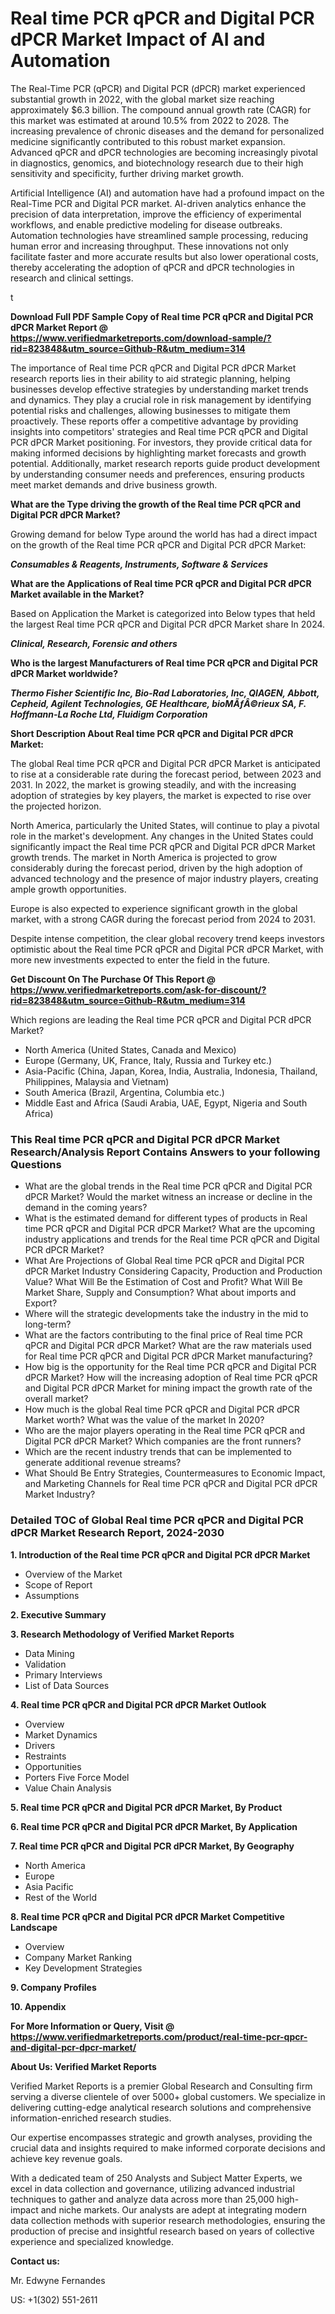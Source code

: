 <meta name="title" content="Global  Real time PCR qPCR and Digital PCR dPCR Market Impact of AI and Automation"><meta name="description" content="  The Real-Time PCR (qPCR) and Digital PCR (dPCR) market experienced substantial growth in 2022, with the global market size reaching approximately $6.3 billion. The c"><meta name="title" content=" Real time PCR qPCR and Digital PCR dPCR Market Size, Share, Scope, Trends, Growth, Opportunities, Analysis, Forecast"> <h1>Real time PCR qPCR and Digital PCR dPCR Market Impact of AI and Automation</h1> <p>The Real-Time PCR (qPCR) and Digital PCR (dPCR) market experienced substantial growth in 2022, with the global market size reaching approximately $6.3 billion. The compound annual growth rate (CAGR) for this market was estimated at around 10.5% from 2022 to 2028. The increasing prevalence of chronic diseases and the demand for personalized medicine significantly contributed to this robust market expansion. Advanced qPCR and dPCR technologies are becoming increasingly pivotal in diagnostics, genomics, and biotechnology research due to their high sensitivity and specificity, further driving market growth.</p> <p>Artificial Intelligence (AI) and automation have had a profound impact on the Real-Time PCR and Digital PCR market. AI-driven analytics enhance the precision of data interpretation, improve the efficiency of experimental workflows, and enable predictive modeling for disease outbreaks. Automation technologies have streamlined sample processing, reducing human error and increasing throughput. These innovations not only facilitate faster and more accurate results but also lower operational costs, thereby accelerating the adoption of qPCR and dPCR technologies in research and clinical settings.</p> t</p><p id="" class=""><strong>Download Full PDF Sample Copy of Real time PCR qPCR and Digital PCR dPCR Market Report @ <a href="https://www.verifiedmarketreports.com/download-sample/?rid=823848&utm_source=Github-R&utm_medium=314" target="_blank">https://www.verifiedmarketreports.com/download-sample/?rid=823848&utm_source=Github-R&utm_medium=314</a></strong></p><p>The importance of&nbsp;Real time PCR qPCR and Digital PCR dPCR Market research reports lies in their ability to aid strategic planning, helping businesses develop effective strategies by understanding market trends and dynamics. They play a crucial role in risk management by identifying potential risks and challenges, allowing businesses to mitigate them proactively. These reports offer a competitive advantage by providing insights into competitors' strategies and Real time PCR qPCR and Digital PCR dPCR Market positioning. For investors, they provide critical data for making informed decisions by highlighting market forecasts and growth potential. Additionally, market research reports guide product development by understanding consumer needs and preferences, ensuring products meet market demands and drive business growth.</p><p><strong>What are the&nbsp;Type driving the growth of the Real time PCR qPCR and Digital PCR dPCR Market?</strong></p><p id="" class="">Growing demand for below Type around the world has had a direct impact on the growth of the Real time PCR qPCR and Digital PCR dPCR Market:</p><em><strong>Consumables & Reagents, Instruments, Software & Services</strong></em></p><strong>What are the&nbsp;Applications&nbsp;of Real time PCR qPCR and Digital PCR dPCR Market available in the Market?</strong></p><p id="" class="">Based on Application the Market is categorized into Below types that held the largest Real time PCR qPCR and Digital PCR dPCR Market share In 2024.</p><em><strong>Clinical, Research, Forensic and others</strong></em></p><strong>Who is the largest Manufacturers of Real time PCR qPCR and Digital PCR dPCR Market worldwide?</strong></p><p><em><strong>Thermo Fisher Scientific Inc, Bio-Rad Laboratories, Inc, QIAGEN, Abbott, Cepheid, Agilent Technologies, GE Healthcare, bioMÃƒÂ©rieux SA, F. Hoffmann-La Roche Ltd, Fluidigm Corporation</strong></em></p><p id="" class=""><strong>Short Description About Real time PCR qPCR and Digital PCR dPCR Market:</strong></p><p>The global Real time PCR qPCR and Digital PCR dPCR Market is anticipated to rise at a considerable rate during the forecast period, between 2023 and 2031. In 2022, the market is growing steadily, and with the increasing adoption of strategies by key players, the market is expected to rise over the projected horizon.</p><p>North America, particularly the United States, will continue to play a pivotal role in the market's development. Any changes in the United States could significantly impact the Real time PCR qPCR and Digital PCR dPCR Market growth trends. The market in North America is projected to grow considerably during the forecast period, driven by the high adoption of advanced technology and the presence of major industry players, creating ample growth opportunities.</p><p>Europe is also expected to experience significant growth in the global market, with a strong CAGR during the forecast period from 2024 to 2031.</p><p>Despite intense competition, the clear global recovery trend keeps investors optimistic about the Real time PCR qPCR and Digital PCR dPCR Market, with more new investments expected to enter the field in the future.</p><p id="" class=""><strong>Get Discount On The Purchase Of This Report @ <a href="https://www.verifiedmarketreports.com/ask-for-discount/?rid=823848&utm_source=Github-R&utm_medium=314" target="_blank">https://www.verifiedmarketreports.com/ask-for-discount/?rid=823848&utm_source=Github-R&utm_medium=314</a></strong></p>Which regions are leading the Real time PCR qPCR and Digital PCR dPCR Market?</p><ul><li>North America (United States, Canada and Mexico)</li><li>Europe (Germany, UK, France, Italy, Russia and Turkey etc.)</li><li>Asia-Pacific (China, Japan, Korea, India, Australia, Indonesia, Thailand, Philippines, Malaysia and Vietnam)</li><li>South America (Brazil, Argentina, Columbia etc.)</li><li>Middle East and Africa (Saudi Arabia, UAE, Egypt, Nigeria and South Africa)</li></ul><h3 id="" class="">This Real time PCR qPCR and Digital PCR dPCR Market Research/Analysis Report Contains Answers to your following Questions</h3><ul><li>What are the global trends in the Real time PCR qPCR and Digital PCR dPCR Market? Would the market witness an increase or decline in the demand in the coming years?</li><li>What is the estimated demand for different types of products in Real time PCR qPCR and Digital PCR dPCR Market? What are the upcoming industry applications and trends for the Real time PCR qPCR and Digital PCR dPCR Market?</li><li>What Are Projections of Global Real time PCR qPCR and Digital PCR dPCR Market Industry Considering Capacity, Production and Production Value? What Will Be the Estimation of Cost and Profit? What Will Be Market Share, Supply and Consumption? What about imports and Export?</li><li>Where will the strategic developments take the industry in the mid to long-term?</li><li>What are the factors contributing to the final price of Real time PCR qPCR and Digital PCR dPCR Market? What are the raw materials used for Real time PCR qPCR and Digital PCR dPCR Market manufacturing?</li><li>How big is the opportunity for the Real time PCR qPCR and Digital PCR dPCR Market? How will the increasing adoption of Real time PCR qPCR and Digital PCR dPCR Market for mining impact the growth rate of the overall market?</li><li>How much is the global Real time PCR qPCR and Digital PCR dPCR Market worth? What was the value of the market In 2020?</li><li>Who are the major players operating in the Real time PCR qPCR and Digital PCR dPCR Market? Which companies are the front runners?</li><li>Which are the recent industry trends that can be implemented to generate additional revenue streams?</li><li>What Should Be Entry Strategies, Countermeasures to Economic Impact, and Marketing Channels for Real time PCR qPCR and Digital PCR dPCR Market Industry?</li></ul><h3 id="" class="">Detailed TOC of Global Real time PCR qPCR and Digital PCR dPCR Market Research Report, 2024-2030</h3><p id="" class=""><strong>1. Introduction of the Real time PCR qPCR and Digital PCR dPCR Market</strong></p><ul><li>Overview of the Market</li><li>Scope of Report</li><li>Assumptions</li></ul><p id="" class=""><strong>2. Executive Summary</strong></p><p id="" class=""><strong>3. Research Methodology of Verified Market Reports</strong></p><ul><li>Data Mining</li><li>Validation</li><li>Primary Interviews</li><li>List of Data Sources</li></ul><p id="" class=""><strong>4. Real time PCR qPCR and Digital PCR dPCR Market Outlook</strong></p><ul><li>Overview</li><li>Market Dynamics</li><li>Drivers</li><li>Restraints</li><li>Opportunities</li><li>Porters Five Force Model</li><li>Value Chain Analysis</li></ul><p id="" class=""><strong>5. Real time PCR qPCR and Digital PCR dPCR Market, By Product</strong></p><p id="" class=""><strong>6. Real time PCR qPCR and Digital PCR dPCR Market, By Application</strong></p><p id="" class=""><strong>7. Real time PCR qPCR and Digital PCR dPCR Market, By Geography</strong></p><ul><li>North America</li><li>Europe</li><li>Asia Pacific</li><li>Rest of the World</li></ul><p id="" class=""><strong>8. Real time PCR qPCR and Digital PCR dPCR Market Competitive Landscape</strong></p><ul><li>Overview</li><li>Company Market Ranking</li><li>Key Development Strategies</li></ul><p id="" class=""><strong>9. Company Profiles</strong></p><p id="" class=""><strong>10. Appendix</strong></p><p id="" class=""><strong>For More Information or Query, Visit @ <a href="https://www.verifiedmarketreports.com/product/real-time-pcr-qpcr-and-digital-pcr-dpcr-market/" target="_blank">https://www.verifiedmarketreports.com/product/real-time-pcr-qpcr-and-digital-pcr-dpcr-market/</a></strong></p><p id="" class=""><strong>About Us: Verified Market Reports</strong></p><p id="" class="">Verified Market Reports is a premier Global Research and Consulting firm serving a diverse clientele of over 5000+ global customers. We specialize in delivering cutting-edge analytical research solutions and comprehensive information-enriched research studies.</p><p id="" class="">Our expertise encompasses strategic and growth analyses, providing the crucial data and insights required to make informed corporate decisions and achieve key revenue goals.</p><p id="" class="">With a dedicated team of 250 Analysts and Subject Matter Experts, we excel in data collection and governance, utilizing advanced industrial techniques to gather and analyze data across more than 25,000 high-impact and niche markets. Our analysts are adept at integrating modern data collection methods with superior research methodologies, ensuring the production of precise and insightful research based on years of collective experience and specialized knowledge.</p><p id="" class=""><strong>Contact us:</strong></p><p id="" class="">Mr. Edwyne Fernandes</p><p id="" class="">US: +1(302) 551-2611</p>